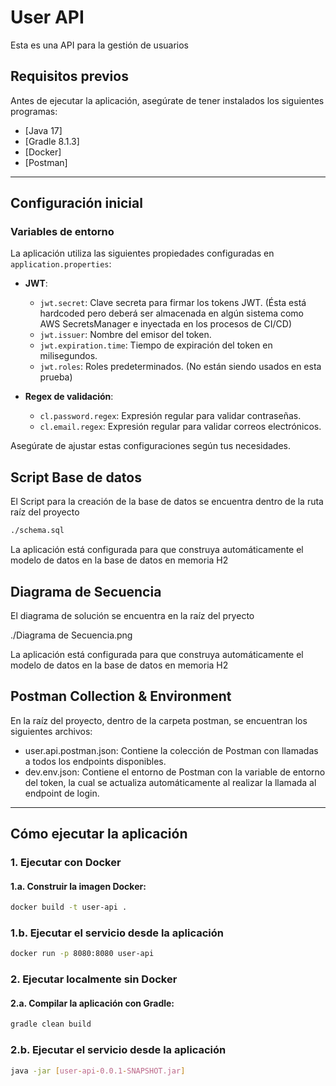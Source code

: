 # User API

Esta es una API para la gestión de usuarios

## Requisitos previos

Antes de ejecutar la aplicación, asegúrate de tener instalados los siguientes programas:

- [Java 17] 
- [Gradle 8.1.3] 
- [Docker] 
- [Postman]

---

## Configuración inicial

### Variables de entorno

La aplicación utiliza las siguientes propiedades configuradas en `application.properties`:

- **JWT**:
  - `jwt.secret`: Clave secreta para firmar los tokens JWT. (Ésta está hardcoded pero deberá ser almacenada en algún sistema como AWS SecretsManager e inyectada en los procesos de CI/CD)
  - `jwt.issuer`: Nombre del emisor del token.
  - `jwt.expiration.time`: Tiempo de expiración del token en milisegundos.
  - `jwt.roles`: Roles predeterminados. (No están siendo usados en esta prueba)

- **Regex de validación**:
  - `cl.password.regex`: Expresión regular para validar contraseñas.
  - `cl.email.regex`: Expresión regular para validar correos electrónicos.

Asegúrate de ajustar estas configuraciones según tus necesidades.

## Script Base de datos

El Script para la creación de la base de datos se encuentra dentro de la ruta raíz del proyecto
```bash
./schema.sql
```
La aplicación está configurada para que construya automáticamente el modelo de datos en la base de datos en memoria H2

## Diagrama de Secuencia

El diagrama de solución se encuentra en la raíz del pryecto

./Diagrama de Secuencia.png

La aplicación está configurada para que construya automáticamente el modelo de datos en la base de datos en memoria H2

## Postman Collection & Environment

En la raíz del proyecto, dentro de la carpeta postman, se encuentran los siguientes archivos:

- user.api.postman.json: Contiene la colección de Postman con llamadas a todos los endpoints disponibles.
- dev.env.json: Contiene el entorno de Postman con la variable de entorno del token, la cual se actualiza automáticamente al realizar la llamada al endpoint de login.

---------------------

## Cómo ejecutar la aplicación

### 1. **Ejecutar con Docker**

#### 1.a. Construir la imagen Docker:
```bash
docker build -t user-api .
```
### 1.b. **Ejecutar el servicio desde la aplicación**
```bash
docker run -p 8080:8080 user-api
```
### 2. **Ejecutar localmente sin Docker**

#### 2.a. Compilar la aplicación con Gradle:
```bash
gradle clean build
```
### 2.b. **Ejecutar el servicio desde la aplicación**
```bash
java -jar [user-api-0.0.1-SNAPSHOT.jar]
```
